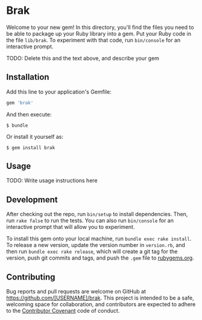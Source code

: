 # Brak

Welcome to your new gem! In this directory, you'll find the files you need to be able to package up your Ruby library into a gem. Put your Ruby code in the file `lib/brak`. To experiment with that code, run `bin/console` for an interactive prompt.

TODO: Delete this and the text above, and describe your gem

## Installation

Add this line to your application's Gemfile:

```ruby
gem 'brak'
```

And then execute:

    $ bundle

Or install it yourself as:

    $ gem install brak

## Usage

TODO: Write usage instructions here

## Development

After checking out the repo, run `bin/setup` to install dependencies. Then, run `rake false` to run the tests. You can also run `bin/console` for an interactive prompt that will allow you to experiment.

To install this gem onto your local machine, run `bundle exec rake install`. To release a new version, update the version number in `version.rb`, and then run `bundle exec rake release`, which will create a git tag for the version, push git commits and tags, and push the `.gem` file to [rubygems.org](https://rubygems.org).

## Contributing

Bug reports and pull requests are welcome on GitHub at https://github.com/[USERNAME]/brak. This project is intended to be a safe, welcoming space for collaboration, and contributors are expected to adhere to the [Contributor Covenant](contributor-covenant.org) code of conduct.

